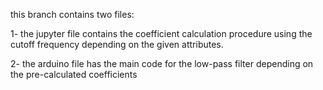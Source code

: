 this branch contains two files:

1- the jupyter file contains the coefficient calculation procedure using the cutoff frequency
depending on the given attributes.





2- the arduino file has the main code for the low-pass filter depending on the pre-calculated 
coefficients 